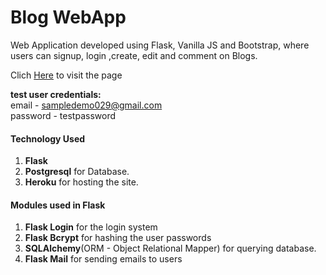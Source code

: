 # Blog WebApp
Web Application developed using Flask, Vanilla JS and Bootstrap, where users can signup, login ,create, edit and comment on Blogs.

Clich [Here](https://flaskblogapplication.herokuapp.com/ "BlogApp") to visit the page

**test user credentials:** <br>
email  - sampledemo029@gmail.com <br>
password - testpassword

#### Technology Used
1. **Flask** 
2. **Postgresql** for Database.
3. **Heroku** for hosting the site.

#### Modules used in Flask
1. **Flask Login** for the login system
2. **Flask Bcrypt** for hashing the user passwords
3. **SQLAlchemy**(ORM - Object Relational Mapper) for querying database. 
4. **Flask Mail** for sending emails to users

